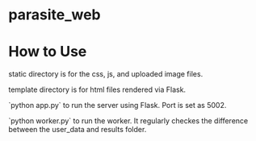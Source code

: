 # parasite_web
<h1>How to Use</h1>

<p>static directory is for the css, js, and uploaded image files.</p>
<p>template directory is for html files rendered via Flask.</p>

<p>`python app.py` to run the server using Flask. Port is set as 5002.</p>
<p>`python worker.py` to run the worker. It regularly checkes the difference between the user_data and results folder.</p>
